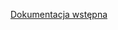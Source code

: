 [Dokumentacja wstępna](https://docs.google.com/document/d/1zGkY1a7ovX2KKqxqgHbykJPR-3S5RtcMqFF3uKErYBg/edit)